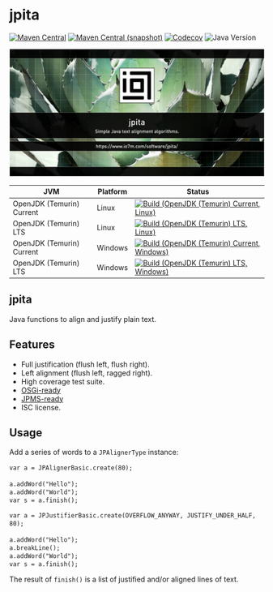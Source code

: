 jpita
===

[![Maven Central](https://img.shields.io/maven-central/v/com.io7m.jpita/com.io7m.jpita.svg?style=flat-square)](http://search.maven.org/#search%7Cga%7C1%7Cg%3A%22com.io7m.jpita%22)
[![Maven Central (snapshot)](https://img.shields.io/nexus/s/com.io7m.jpita/com.io7m.jpita?server=https%3A%2F%2Fs01.oss.sonatype.org&style=flat-square)](https://s01.oss.sonatype.org/content/repositories/snapshots/com/io7m/jpita/)
[![Codecov](https://img.shields.io/codecov/c/github/io7m-com/jpita.svg?style=flat-square)](https://codecov.io/gh/io7m-com/jpita)
![Java Version](https://img.shields.io/badge/21-java?label=java&color=007fff)

![com.io7m.jpita](./src/site/resources/jpita.jpg?raw=true)

| JVM | Platform | Status |
|-----|----------|--------|
| OpenJDK (Temurin) Current | Linux | [![Build (OpenJDK (Temurin) Current, Linux)](https://img.shields.io/github/actions/workflow/status/io7m-com/jpita/main.linux.temurin.current.yml)](https://www.github.com/io7m-com/jpita/actions?query=workflow%3Amain.linux.temurin.current)|
| OpenJDK (Temurin) LTS | Linux | [![Build (OpenJDK (Temurin) LTS, Linux)](https://img.shields.io/github/actions/workflow/status/io7m-com/jpita/main.linux.temurin.lts.yml)](https://www.github.com/io7m-com/jpita/actions?query=workflow%3Amain.linux.temurin.lts)|
| OpenJDK (Temurin) Current | Windows | [![Build (OpenJDK (Temurin) Current, Windows)](https://img.shields.io/github/actions/workflow/status/io7m-com/jpita/main.windows.temurin.current.yml)](https://www.github.com/io7m-com/jpita/actions?query=workflow%3Amain.windows.temurin.current)|
| OpenJDK (Temurin) LTS | Windows | [![Build (OpenJDK (Temurin) LTS, Windows)](https://img.shields.io/github/actions/workflow/status/io7m-com/jpita/main.windows.temurin.lts.yml)](https://www.github.com/io7m-com/jpita/actions?query=workflow%3Amain.windows.temurin.lts)|

## jpita

Java functions to align and justify plain text.

## Features

* Full justification (flush left, flush right).
* Left alignment (flush left, ragged right).
* High coverage test suite.
* [OSGi-ready](https://www.osgi.org/)
* [JPMS-ready](https://en.wikipedia.org/wiki/Java_Platform_Module_System)
* ISC license.

## Usage

Add a series of words to a `JPAlignerType` instance:

```
var a = JPAlignerBasic.create(80);

a.addWord("Hello");
a.addWord("World");
var s = a.finish();
```

```
var a = JPJustifierBasic.create(OVERFLOW_ANYWAY, JUSTIFY_UNDER_HALF, 80);

a.addWord("Hello");
a.breakLine();
a.addWord("World");
var s = a.finish();
```

The result of `finish()` is a list of justified and/or aligned lines of text.


